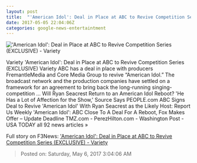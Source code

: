 ```yaml
---
layout: post
title:  "'American Idol': Deal in Place at ABC to Revive Competition Series (EXCLUSIVE) - Variety"
date: 2017-05-05 22:04:06Z
categories: google-news-entertaintment
---
```


!['American Idol': Deal in Place at ABC to Revive Competition Series (EXCLUSIVE) - Variety](https://pmcvariety.files.wordpress.com/2016/04/reuters234.jpg?w=1000&h=750&crop=1)

Variety 'American Idol': Deal in Place at ABC to Revive Competition Series (EXCLUSIVE) Variety ABC has a deal in place with producers FremantleMedia and Core Media Group to revive “American Idol.” The broadcast network and the production companies have settled on a framework for an agreement to bring back the long-running singing-competition ... Will Ryan Seacrest Return to an American Idol Reboot? 'He Has a Lot of Affection for the Show,' Source Says PEOPLE.com ABC Signs Deal to Revive 'American Idol' With Ryan Seacrest as the Likely Host: Report Us Weekly 'American Idol': ABC Close To A Deal For A Reboot, Fox Makes Offer – Update Deadline TMZ.com - PerezHilton.com - Washington Post - USA TODAY all 92 news articles »


Full story on F3News: ['American Idol': Deal in Place at ABC to Revive Competition Series (EXCLUSIVE) - Variety](http://www.f3nws.com/n/tJkWXG)

> Posted on: Saturday, May 6, 2017 3:04:06 AM
